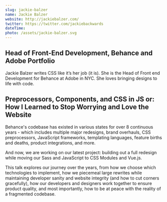 ```yaml
---
slug: jackie-balzer
name: Jackie Balzer
website: http://jackiebalzer.com/
twitter: https://twitter.com/jackiebackwards
dateTime:
photo: /assets/jackie-balzer.svg
---
```


## Head of Front-End Development, Behance and Adobe Portfolio

Jackie Balzer writes CSS like it’s her job (it is). She is the Head of Front end Development for Behance at Adobe in NYC. She loves bringing designs to life with code.


## Preprocessors, Components, and CSS in JS or: How I Learned to Stop Worrying and Love the Website

Behance's codebase has existed in various states for over 8 continuous years - which includes multiple major redesigns, brand overhauls, CSS preprocessors, JavaScript frameworks, templating languages, feature births and deaths, product integrations, and more.

And now, we are working on our latest project: building out a full redesign while moving our Sass and JavaScript to CSS Modules and Vue.js.

This talk explores our journey over the years, from how we choose which technologies to implement, how we piecemeal large rewrites while maintaining developer sanity and website integrity (and how to cut corners gracefully), how our developers and designers work together to ensure product quality, and most importantly, how to be at peace with the reality of a fragmented codebase.
